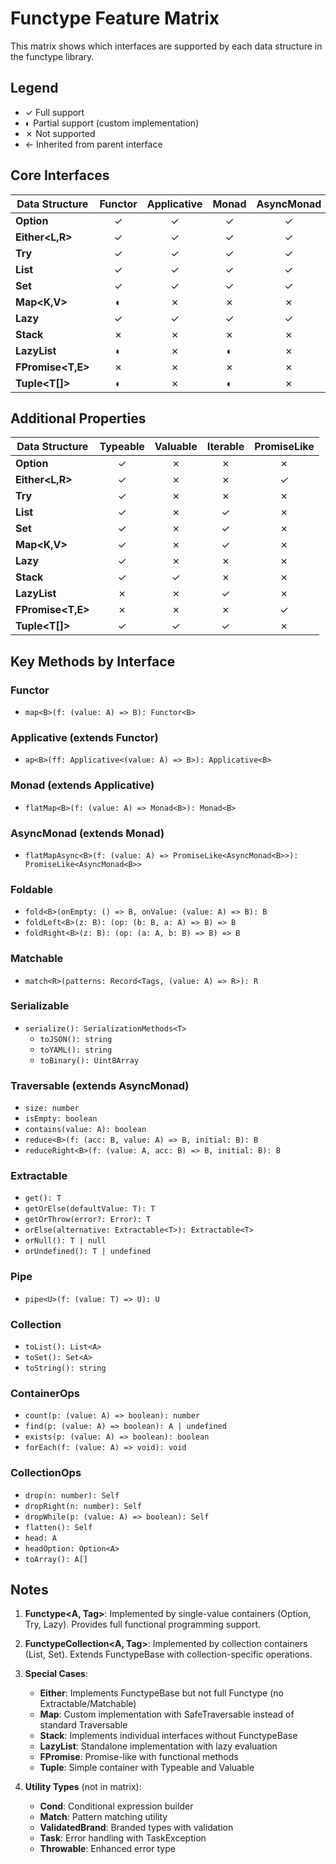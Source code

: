 # Functype Feature Matrix

This matrix shows which interfaces are supported by each data structure in the functype library.

## Legend

- ✓ Full support
- ◐ Partial support (custom implementation)
- ✗ Not supported
- ← Inherited from parent interface

## Core Interfaces

| Data Structure    | Functor | Applicative | Monad | AsyncMonad | Foldable | Matchable | Serializable | Traversable | Extractable | Pipe | Collection | ContainerOps | CollectionOps |
| ----------------- | :-----: | :---------: | :---: | :--------: | :------: | :-------: | :----------: | :---------: | :---------: | :--: | :--------: | :----------: | :-----------: |
| **Option<T>**     |    ✓    |      ✓      |   ✓   |     ✓      |    ✓     |     ✓     |      ✓       |      ✓      |      ✓      |  ✓   |     ✗      |      ✓       |       ✗       |
| **Either<L,R>**   |    ✓    |      ✓      |   ✓   |     ✓      |    ✓     |     ✗     |      ✓       |      ✓      |      ✗      |  ✗   |     ✗      |      ✓       |       ✗       |
| **Try<T>**        |    ✓    |      ✓      |   ✓   |     ✓      |    ✓     |     ✗     |      ✓       |      ✓      |      ✓      |  ✓   |     ✗      |      ✓       |       ✗       |
| **List<A>**       |    ✓    |      ✓      |   ✓   |     ✓      |    ✓     |     ✗     |      ✓       |      ✓      |      ✗      |  ✓   |     ✓      |      ✓       |       ✓       |
| **Set<A>**        |    ✓    |      ✓      |   ✓   |     ✓      |    ✓     |     ✗     |      ✓       |      ✓      |      ✗      |  ✓   |     ✓      |      ✓       |       ✓       |
| **Map<K,V>**      |    ◐    |      ✗      |   ✗   |     ✗      |    ✓     |     ✗     |      ✓       |      ◐      |      ✗      |  ✓   |     ✓      |      ✗       |       ✗       |
| **Lazy<T>**       |    ✓    |      ✓      |   ✓   |     ✓      |    ✓     |     ✗     |      ✓       |      ✓      |      ✓      |  ✓   |     ✗      |      ✓       |       ✗       |
| **Stack<A>**      |    ✗    |      ✗      |   ✗   |     ✗      |    ✓     |     ✓     |      ✓       |      ✓      |      ✗      |  ✓   |     ✗      |      ✗       |       ✗       |
| **LazyList<A>**   |    ◐    |      ✗      |   ◐   |     ✗      |    ✗     |     ✗     |      ✗       |      ✗      |      ✗      |  ✗   |     ✗      |      ✗       |       ✗       |
| **FPromise<T,E>** |    ✗    |      ✗      |   ✗   |     ✗      |    ✗     |     ✗     |      ✗       |      ✗      |      ✗      |  ✗   |     ✗      |      ✗       |       ✗       |
| **Tuple<T[]>**    |    ◐    |      ✗      |   ◐   |     ✗      |    ✗     |     ✗     |      ✗       |      ✗      |      ✗      |  ✗   |     ✗      |      ✗       |       ✗       |

## Additional Properties

| Data Structure    | Typeable | Valuable | Iterable | PromiseLike |
| ----------------- | :------: | :------: | :------: | :---------: |
| **Option<T>**     |    ✓     |    ✗     |    ✗     |      ✗      |
| **Either<L,R>**   |    ✓     |    ✗     |    ✗     |      ✓      |
| **Try<T>**        |    ✓     |    ✗     |    ✗     |      ✗      |
| **List<A>**       |    ✓     |    ✗     |    ✓     |      ✗      |
| **Set<A>**        |    ✓     |    ✗     |    ✓     |      ✗      |
| **Map<K,V>**      |    ✓     |    ✗     |    ✓     |      ✗      |
| **Lazy<T>**       |    ✓     |    ✗     |    ✗     |      ✗      |
| **Stack<A>**      |    ✓     |    ✓     |    ✗     |      ✗      |
| **LazyList<A>**   |    ✗     |    ✗     |    ✓     |      ✗      |
| **FPromise<T,E>** |    ✗     |    ✗     |    ✗     |      ✓      |
| **Tuple<T[]>**    |    ✓     |    ✓     |    ✓     |      ✗      |

## Key Methods by Interface

### Functor

- `map<B>(f: (value: A) => B): Functor<B>`

### Applicative (extends Functor)

- `ap<B>(ff: Applicative<(value: A) => B>): Applicative<B>`

### Monad (extends Applicative)

- `flatMap<B>(f: (value: A) => Monad<B>): Monad<B>`

### AsyncMonad (extends Monad)

- `flatMapAsync<B>(f: (value: A) => PromiseLike<AsyncMonad<B>>): PromiseLike<AsyncMonad<B>>`

### Foldable

- `fold<B>(onEmpty: () => B, onValue: (value: A) => B): B`
- `foldLeft<B>(z: B): (op: (b: B, a: A) => B) => B`
- `foldRight<B>(z: B): (op: (a: A, b: B) => B) => B`

### Matchable

- `match<R>(patterns: Record<Tags, (value: A) => R>): R`

### Serializable

- `serialize(): SerializationMethods<T>`
  - `toJSON(): string`
  - `toYAML(): string`
  - `toBinary(): Uint8Array`

### Traversable (extends AsyncMonad)

- `size: number`
- `isEmpty: boolean`
- `contains(value: A): boolean`
- `reduce<B>(f: (acc: B, value: A) => B, initial: B): B`
- `reduceRight<B>(f: (value: A, acc: B) => B, initial: B): B`

### Extractable

- `get(): T`
- `getOrElse(defaultValue: T): T`
- `getOrThrow(error?: Error): T`
- `orElse(alternative: Extractable<T>): Extractable<T>`
- `orNull(): T | null`
- `orUndefined(): T | undefined`

### Pipe

- `pipe<U>(f: (value: T) => U): U`

### Collection

- `toList(): List<A>`
- `toSet(): Set<A>`
- `toString(): string`

### ContainerOps

- `count(p: (value: A) => boolean): number`
- `find(p: (value: A) => boolean): A | undefined`
- `exists(p: (value: A) => boolean): boolean`
- `forEach(f: (value: A) => void): void`

### CollectionOps

- `drop(n: number): Self`
- `dropRight(n: number): Self`
- `dropWhile(p: (value: A) => boolean): Self`
- `flatten(): Self`
- `head: A`
- `headOption: Option<A>`
- `toArray(): A[]`

## Notes

1. **Functype<A, Tag>**: Implemented by single-value containers (Option, Try, Lazy). Provides full functional programming support.

2. **FunctypeCollection<A, Tag>**: Implemented by collection containers (List, Set). Extends FunctypeBase with collection-specific operations.

3. **Special Cases**:
   - **Either**: Implements FunctypeBase but not full Functype (no Extractable/Matchable)
   - **Map**: Custom implementation with SafeTraversable instead of standard Traversable
   - **Stack**: Implements individual interfaces without FunctypeBase
   - **LazyList**: Standalone implementation with lazy evaluation
   - **FPromise**: Promise-like with functional methods
   - **Tuple**: Simple container with Typeable and Valuable

4. **Utility Types** (not in matrix):
   - **Cond**: Conditional expression builder
   - **Match**: Pattern matching utility
   - **ValidatedBrand**: Branded types with validation
   - **Task**: Error handling with TaskException
   - **Throwable**: Enhanced error type
